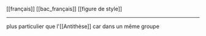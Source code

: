 [[français]] [[bac_français]] [[figure de style]]
___
plus particulier que l'[[Antithèse]] car dans un même groupe